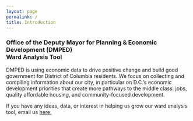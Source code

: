 ```yaml
---
layout: page
permalink: /
title: Introduction
---
```


<h3>
Office of the Deputy Mayor for Planning & Economic Development (DMPED) <br/> Ward Analysis Tool
</h3>

DMPED is using economic data to drive positive change and build good government for District of Columbia residents. We focus on collecting and compiling information about our city, in particular on D.C.’s economic development priorities that create more pathways to the middle class: jobs, quality affordable housing, and community-focused development.

If you have any ideas, data, or interest in helping us grow our ward analysis tool, email us <a href="mailto:dmped.econintel@dc.gov">here.

